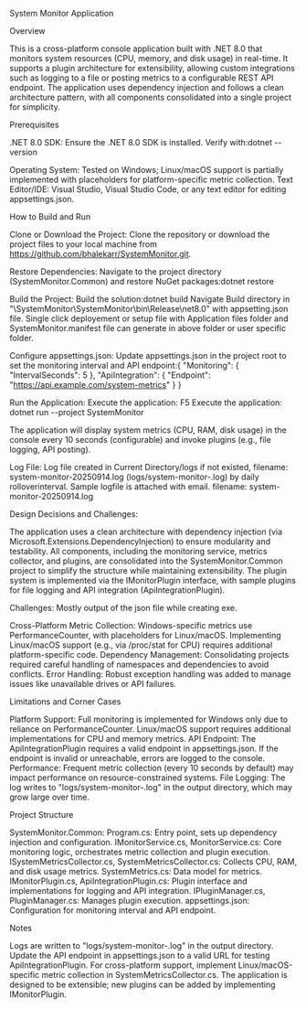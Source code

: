 System Monitor Application


Overview

This is a cross-platform console application built with .NET 8.0 that monitors system resources (CPU, memory, and disk usage) in real-time. It supports a plugin architecture for extensibility, allowing custom integrations such as logging to a file or posting metrics to a configurable REST API endpoint. The application uses dependency injection and follows a clean architecture pattern, with all components consolidated into a single project for simplicity.



Prerequisites

.NET 8.0 SDK: Ensure the .NET 8.0 SDK is installed. 
Verify with:dotnet --version


Operating System: Tested on Windows; Linux/macOS support is partially implemented with placeholders for platform-specific metric collection.
Text Editor/IDE: Visual Studio, Visual Studio Code, or any text editor for editing appsettings.json.

How to Build and Run

Clone or Download the Project:
Clone the repository or download the project files to your local machine from https://github.com/bhalekarr/SystemMonitor.git.


Restore Dependencies:
Navigate to the project directory (SystemMonitor.Common) and restore NuGet packages:dotnet restore


Build the Project:
Build the solution:dotnet build
Navigate Build directory in "\SystemMonitor\SystemMonitor\bin\Release\net8.0" with appsetting.json file.
Single click deployement or setup file with Application files folder and SystemMonitor.manifest file can generate in above folder or user specific folder. 


Configure appsettings.json:
Update appsettings.json in the project root to set the monitoring interval and API endpoint:{
  "Monitoring": {
    "IntervalSeconds": 5
  },
  "ApiIntegration": {
    "Endpoint": "https://api.example.com/system-metrics"
  }
}



Run the Application:
Execute the application: F5
Execute the application: dotnet run --project SystemMonitor


The application will display system metrics (CPU, RAM, disk usage) in the console every 10 seconds (configurable) and invoke plugins (e.g., file logging, API posting).

Log File:
Log file created in Current Directory/logs if not existed, filename: system-monitor-20250914.log (logs/system-monitor-.log) by daily rolloverinterval.
Sample logfile is attached with email. filename: system-monitor-20250914.log


Design Decisions and Challenges:

The application uses a clean architecture with dependency injection (via Microsoft.Extensions.DependencyInjection) to ensure modularity and testability. All components, including the monitoring service, metrics collector, and plugins, are consolidated into the SystemMonitor.Common project to simplify the structure while maintaining extensibility. The plugin system is implemented via the IMonitorPlugin interface, with sample plugins for file logging and API integration (ApiIntegrationPlugin). 

Challenges: Mostly output of the json file while creating exe.

Cross-Platform Metric Collection: Windows-specific metrics use PerformanceCounter, with placeholders for Linux/macOS. Implementing Linux/macOS support (e.g., via /proc/stat for CPU) requires additional platform-specific code.
Dependency Management: Consolidating projects required careful handling of namespaces and dependencies to avoid conflicts.
Error Handling: Robust exception handling was added to manage issues like unavailable drives or API failures.

Limitations and Corner Cases

Platform Support: Full monitoring is implemented for Windows only due to reliance on PerformanceCounter. Linux/macOS support requires additional implementations for CPU and memory metrics.
API Endpoint: The ApiIntegrationPlugin requires a valid endpoint in appsettings.json. If the endpoint is invalid or unreachable, errors are logged to the console.
Performance: Frequent metric collection (every 10 seconds by default) may impact performance on resource-constrained systems.
File Logging: The log writes to "logs/system-monitor-.log" in the output directory, which may grow large over time.

Project Structure

SystemMonitor.Common:
Program.cs: Entry point, sets up dependency injection and configuration.
IMonitorService.cs, MonitorService.cs: Core monitoring logic, orchestrates metric collection and plugin execution.
ISystemMetricsCollector.cs, SystemMetricsCollector.cs: Collects CPU, RAM, and disk usage metrics.
SystemMetrics.cs: Data model for metrics.
IMonitorPlugin.cs, ApiIntegrationPlugin.cs: Plugin interface and implementations for logging and API integration.
IPluginManager.cs, PluginManager.cs: Manages plugin execution.
appsettings.json: Configuration for monitoring interval and API endpoint.



Notes

Logs are written to "logs/system-monitor-.log" in the output directory.
Update the API endpoint in appsettings.json to a valid URL for testing ApiIntegrationPlugin.
For cross-platform support, implement Linux/macOS-specific metric collection in SystemMetricsCollector.cs.
The application is designed to be extensible; new plugins can be added by implementing IMonitorPlugin.
